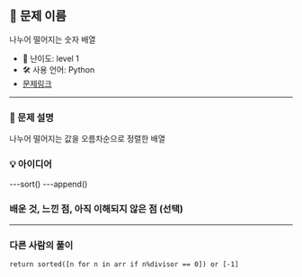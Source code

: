 ## 📘 문제 이름

나누어 떨어지는 숫자 배열

- 🧩 난이도: level 1
- 🛠 사용 언어: Python
- [문제링크](https://school.programmers.co.kr/learn/courses/30/lessons/12910)

---

### 🧠 문제 설명

나누어 떨어지는 값을 오름차순으로 정렬한 배열

### 💡 아이디어

---sort()
---append()

### 배운 것, 느낀 점, 아직 이해되지 않은 점 (선택)

---

### 다른 사람의 풀이

`return sorted([n for n in arr if n%divisor == 0]) or [-1]`
